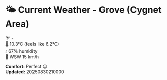 # 🌤️ Current Weather - Grove (Cygnet Area)

☀️ **-**  
🌡️ 10.3°C (feels like 6.2°C)  
💧 67% humidity  
💨 WSW 15 km/h  

**Comfort:** Perfect 😌  
**Updated:** 20250830210000
